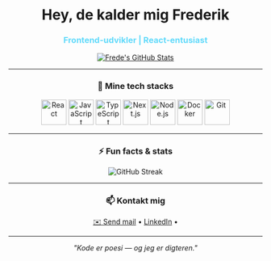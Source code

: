 <h1 align="center"> Hey, de kalder mig Frederik </h1>
<h3 align="center" style="color: #61dafb;"> Frontend-udvikler | React-entusiast </h3>


<p align="center">
  <a href="https://github.com/frederikmeiner">
    <img src="https://github-readme-stats.vercel.app/api?username=frederikmeiner&show_icons=true&theme=radical" alt="Frede's GitHub Stats" />
  </a>
</p>

---

<h3 align="center">🚀 Mine tech stacks</h3>
<p align="center">
  <img src="https://cdn.jsdelivr.net/gh/devicons/devicon/icons/react/react-original.svg" alt="React" width="50" height="50" />
  <img src="https://cdn.jsdelivr.net/gh/devicons/devicon/icons/javascript/javascript-original.svg" alt="JavaScript" width="50" height="50" />
  <img src="https://cdn.jsdelivr.net/gh/devicons/devicon/icons/typescript/typescript-original.svg" alt="TypeScript" width="50" height="50" />
  <img src="https://cdn.jsdelivr.net/gh/devicons/devicon/icons/nextjs/nextjs-original.svg" alt="Next.js" width="50" height="50" />
  <img src="https://cdn.jsdelivr.net/gh/devicons/devicon/icons/nodejs/nodejs-original.svg" alt="Node.js" width="50" height="50" />
  <img src="https://cdn.jsdelivr.net/gh/devicons/devicon/icons/docker/docker-original.svg" alt="Docker" width="50" height="50" />
  <img src="https://cdn.jsdelivr.net/gh/devicons/devicon/icons/git/git-original.svg" alt="Git" width="50" height="50" />
</p>

---

<h3 align="center">⚡ Fun facts & stats</h3>
<p align="center">
  <img src="https://github-readme-streak-stats.herokuapp.com/?user=frederikmeiner&theme=radical" alt="GitHub Streak" />
</p>

---

<h3 align="center">📫 Kontakt mig</h3>
<p align="center">
  <a href="mailto:frederik.meiner@gmail.dk" target="_blank">✉️ Send mail</a> •
  <a href="https://www.linkedin.com/in/dit-linkedin](https://www.linkedin.com/in/frederik-meiner-5a7884208/" target="_blank">LinkedIn</a> •
</p>

---

<p align="center"><em>"Kode er poesi — og jeg er digteren."</em></p>

